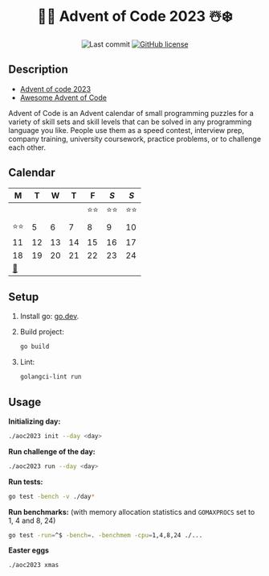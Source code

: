 <div align="center">

# 🎅🎄 Advent of Code 2023 ☃️❄️

![Last commit](https://img.shields.io/github/last-commit/lento234/advent-of-code-2023)
[![GitHub license](https://img.shields.io/github/license/lento234/advent-of-code-2023?color=blue)](https://github.com/lento234/advent-of-code-2023/blob/main/LICENSE)

</div>

## Description

- [Advent of code 2023](https://adventofcode.com/2023/)
- [Awesome Advent of Code](https://github.com/Bogdanp/awesome-advent-of-code)

Advent of Code is an Advent calendar of small programming puzzles for a variety
of skill sets and skill levels that can be solved in any programming language
you like. People use them as a speed contest, interview prep, company training,
university coursework, practice problems, or to challenge each other.

## Calendar

| M       | T   | W   | T   | F    | *S*  | *S*  |
|---------|-----|-----|-----|------|------|------|
|         |     |     |     | ⭐⭐ | ⭐⭐ | ⭐⭐ |
| ⭐⭐    | 5   | 6   | 7   | 8    | 9    | 10   |
| 11      | 12  | 13  | 14  | 15   | 16   | 17   |
| 18      | 19  | 20  | 21  | 22   | 23   | 24   |
| [🎁][1] |     |     |     |      |      |      |

## Setup

1. Install go: [go.dev](https://go.dev/dl/).

2. Build project:

    ```bash
    go build
    ```
3. Lint:

    ```bash
    golangci-lint run
    ```

## Usage

**Initializing day:**

```bash
./aoc2023 init --day <day>
```

**Run challenge of the day:**

```bash
./aoc2023 run --day <day>
```

**Run tests:**

```bash
go test -bench -v ./day*
```

**Run benchmarks:** (with memory allocation statistics and `GOMAXPROCS` set to 1, 4 and 8, 24)

```bash
go test -run=^$ -bench=. -benchmem -cpu=1,4,8,24 ./...
```

**Easter eggs**

```bash
./aoc2023 xmas
```

[1]: https://youtu.be/mkF7xLtNzPc?si=jQ7NB9oxtYNauYwd&t=27
